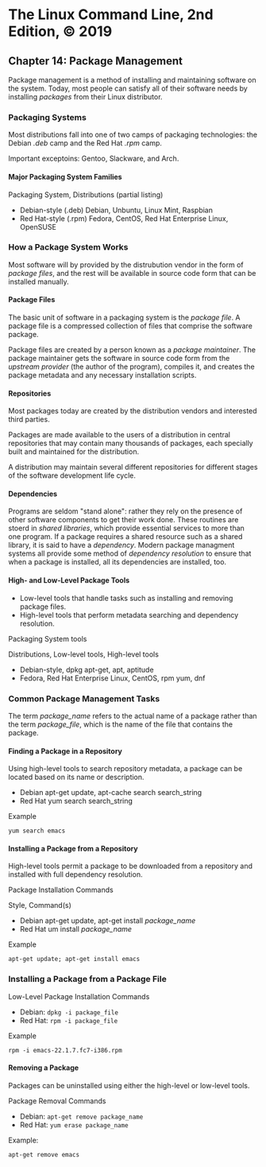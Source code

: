 # The Linux Command Line, 2nd Edition, © 2019

## Chapter 14: Package Management

Package management is a method of installing and maintaining software on the system. Today, most people can satisfy all of their software needs by installing _packages_ from their Linux distributor.

### Packaging Systems

Most distributions fall into one of two camps of packaging technologies: the Debian _\.deb_ camp and the Red Hat _\.rpm_ camp.

Important exceptoins: Gentoo, Slackware, and Arch.

#### Major Packaging System Families

Packaging System, Distributions (partial listing)

* Debian-style (.deb) Debian, Unbuntu, Linux Mint, Raspbian
* Red Hat-style (.rpm) Fedora, CentOS, Red Hat Enterprise Linux, OpenSUSE

### How a Package System Works

Most software will by provided by the distrubution vendor in the form of _package files_, and the rest will be available in source code form that can be installed manually.

#### Package Files

The basic unit of software in a packaging system is the _package file_. A package file is a compressed collection of files that comprise the software package.

Package files are created by a person known as a _package maintainer_.
The package maintainer gets the software in source code form from the _upstream provider_ (the author of the program), compiles it, and creates the package metadata and any necessary installation scripts.

#### Repositories 

Most packages today are created by the distribution vendors and interested third parties.

Packages are made available to the users of a distribution in central repositories that may contain many thousands of packages, each specially built and maintained for the distribution.

A distribution may maintain several different repositories for different stages of the software development life cycle.

#### Dependencies

Programs are seldom "stand alone": rather they rely on the presence of other software components to get their work done. These routines are stoerd in _shared libraries_, which provide essential services to more than one program. If a package requires a shared resource such as a shared library, it is said to have a _dependency_. Modern package managment systems all provide some method of _dependency resolution_ to ensure that when a package is installed, all its dependencies are installed, too.

#### High- and Low-Level Package Tools

* Low-level tools that handle tasks such as installing and removing package files.
* High-level tools that perform metadata searching and dependency resolution.

Packaging System tools

Distributions, Low-level tools, High-level tools

* Debian-style, dpkg apt-get, apt, aptitude
* Fedora, Red Hat Enterprise Linux, CentOS, rpm yum, dnf

### Common Package Management Tasks

The term _package\_name_ refers to the actual name of a package rather than the term _package\_file_, which is the name of the file that contains the package.

#### Finding a Package in a Repository

Using high-level tools to search repository metadata, a package can be located based on its name or description.

* Debian apt-get update, apt-cache search search_string
* Red Hat yum search search_string

Example 

`yum search emacs`

#### Installing a Package from a Repository

High-level tools permit a package to be downloaded from a repository and installed with full dependency resolution.

Package Installation Commands

Style, Command(s)
* Debian apt-get update, apt-get install _package\_name_
* Red Hat um install _package\_name_

Example

`apt-get update; apt-get install emacs`

### Installing a Package from a Package File

Low-Level Package Installation Commands

* Debian: `dpkg -i package_file`
* Red Hat: `rpm -i package_file`

Example

`rpm -i emacs-22.1.7.fc7-i386.rpm`

#### Removing a Package

Packages can be uninstalled using either the high-level or low-level tools.

Package Removal Commands

* Debian: `apt-get remove package_name`
* Red Hat: `yum erase package_name`

Example:

`apt-get remove emacs`